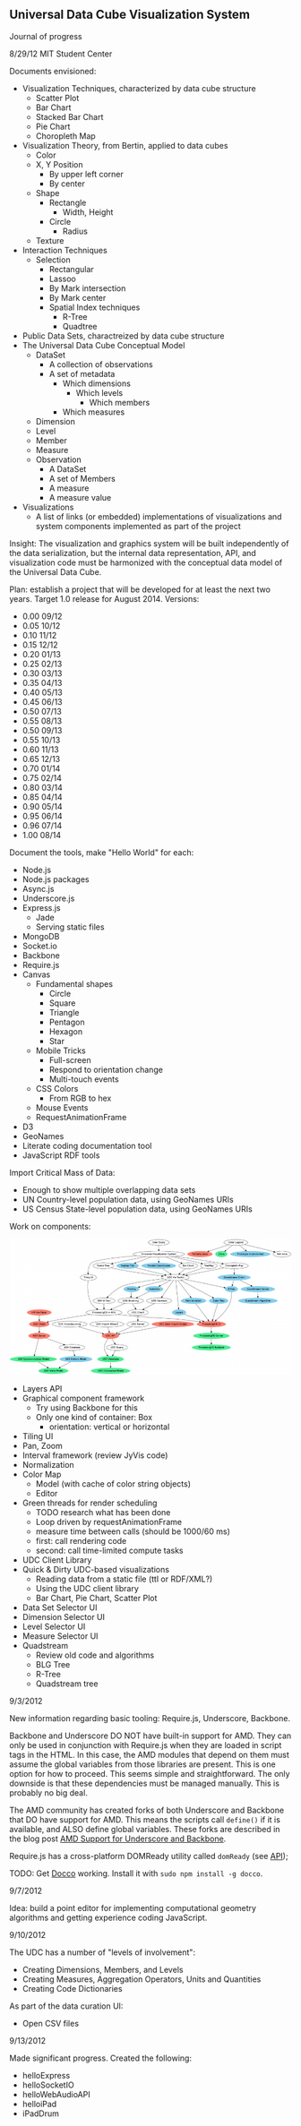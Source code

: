 Universal Data Cube Visualization System
----------------------------------------
Journal of progress

8/29/12
MIT Student Center

Documents envisioned:

 * Visualization Techniques, characterized by data cube structure
   * Scatter Plot
   * Bar Chart
   * Stacked Bar Chart
   * Pie Chart
   * Choropleth Map
 * Visualization Theory, from Bertin, applied to data cubes
   * Color
   * X, Y Position
     * By upper left corner
     * By center
   * Shape
     * Rectangle
       * Width, Height
     * Circle
       * Radius
   * Texture
 * Interaction Techniques
   * Selection
     * Rectangular
     * Lassoo
     * By Mark intersection
     * By Mark center
     * Spatial Index techniques
       * R-Tree
       * Quadtree
 * Public Data Sets, charactreized by data cube structure
 * The Universal Data Cube Conceptual Model
   * DataSet
     * A collection of observations
     * A set of metadata
       * Which dimensions
         * Which levels
           * Which members
       * Which measures
   * Dimension
   * Level
   * Member
   * Measure
   * Observation
     * A DataSet
     * A set of Members
     * A measure
     * A measure value
 * Visualizations
   * A list of links (or embedded) implementations of visualizations and system components implemented as part of the project

Insight: The visualization and graphics system will be built independently of the data serialization, but the internal data representation, API, and visualization code must be harmonized with the conceptual data model of the Universal Data Cube.

Plan: establish a project that will be developed for at least the next two years. Target 1.0 release for August 2014. Versions:

 * 0.00 09/12
 * 0.05 10/12
 * 0.10 11/12
 * 0.15 12/12
 * 0.20 01/13
 * 0.25 02/13
 * 0.30 03/13
 * 0.35 04/13
 * 0.40 05/13
 * 0.45 06/13
 * 0.50 07/13
 * 0.55 08/13
 * 0.50 09/13
 * 0.55 10/13
 * 0.60 11/13
 * 0.65 12/13
 * 0.70 01/14
 * 0.75 02/14
 * 0.80 03/14
 * 0.85 04/14
 * 0.90 05/14
 * 0.95 06/14
 * 0.96 07/14
 * 1.00 08/14

Document the tools, make "Hello World" for each:

 * Node.js
 * Node.js packages
 * Async.js
 * Underscore.js
 * Express.js
   * Jade
   * Serving static files
 * MongoDB
 * Socket.io
 * Backbone
 * Require.js
 * Canvas
   * Fundamental shapes
     * Circle
     * Square
     * Triangle
     * Pentagon
     * Hexagon
     * Star
   * Mobile Tricks
     * Full-screen
     * Respond to orientation change
     * Multi-touch events
   * CSS Colors
     * From RGB to hex
   * Mouse Events
   * RequestAnimationFrame
 * D3
 * GeoNames
 * Literate coding documentation tool
 * JavaScript RDF tools

Import Critical Mass of Data:

 * Enough to show multiple overlapping data sets
 * UN Country-level population data, using GeoNames URIs
 * US Census State-level population data, using GeoNames URIs

Work on components:

<a href="images/2012_02_17_dependencyGraph.png"><img src="images/2012_02_17_dependencyGraph_small.png"></img></a>

 * Layers API
 * Graphical component framework
   * Try using Backbone for this
   * Only one kind of container: Box
     * orientation: vertical or horizontal
 * Tiling UI
 * Pan, Zoom
 * Interval framework (review JyVis code)
 * Normalization
 * Color Map
   * Model (with cache of color string objects)
   * Editor
 * Green threads for render scheduling
   * TODO research what has been done
   * Loop driven by requestAnimationFrame
   * measure time between calls (should be 1000/60 ms)
   * first: call rendering code
   * second: call time-limited compute tasks
 * UDC Client Library
 * Quick & Dirty UDC-based visualizations
   * Reading data from a static file (ttl or RDF/XML?)
   * Using the UDC client library
   * Bar Chart, Pie Chart, Scatter Plot
 * Data Set Selector UI
 * Dimension Selector UI
 * Level Selector UI
 * Measure Selector UI
 * Quadstream
   * Review old code and algorithms
   * BLG Tree
   * R-Tree
   * Quadstream tree

9/3/2012

New information regarding basic tooling: Require.js, Underscore, Backbone.

Backbone and Underscore DO NOT have built-in support for AMD. They can only be used in conjunction with Require.js when they are loaded in script tags in the HTML. In this case, the AMD modules that depend on them must assume the global variables from those libraries are present. This is one option for how to proceed. This seems simple and straightforward. The only downside is that these dependencies must be managed manually. This is probably no big deal.

The AMD community has created forks of both Underscore and Backbone that DO have support for AMD. This means the scripts call `define()` if it is available, and ALSO define global variables. These forks are described in the blog post [AMD Support for Underscore and Backbone](http://tagneto.blogspot.com/2012/01/amd-support-for-underscore-and-backbone.html).

Require.js has a cross-platform DOMReady utility called `domReady` (see [API](http://requirejs.org/docs/api.html));

TODO: Get [Docco](http://jashkenas.github.com/docco/) working. Install it with `sudo npm install -g docco`.

9/7/2012

Idea: build a point editor for implementing computational geometry algorithms and getting experience coding JavaScript.

9/10/2012

The UDC has a number of "levels of involvement":

 * Creating Dimensions, Members, and Levels
 * Creating Measures, Aggregation Operators, Units and Quantities
 * Creating Code Dictionaries

As part of the data curation UI:

 * Open CSV files

9/13/2012

Made significant progress. Created the following:

 * helloExpress
 * helloSocketIO
 * helloWebAudioAPI
 * helloiPad
 * iPadDrum
